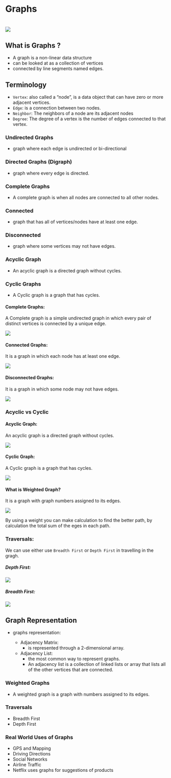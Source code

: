 
 # Graphs
# ![](http://www.mathcs.emory.edu/~cheung/Courses/171/Syllabus/11-Graph/FIGS/Graphs/graph12c.gif)
## What is Graphs ?
- A graph is a non-linear data structure
- can be looked at as a collection of vertices
- connected by line segments named edges.
## Terminology
- `Vertex`: also called a “node”, is a data object that can have zero or more adjacent vertices.
- `Edge`: is a connection between two nodes.
- `Neighbor`: The neighbors of a node are its adjacent nodes
- `Degree`: The degree of a vertex is the number of edges connected to that vertex.
### Undirected Graphs
- graph where each edge is undirected or bi-directional

### Directed Graphs (Digraph)
- graph where every edge is directed.

### Complete Graphs
- A complete graph is when all nodes are connected to all other nodes.

### Connected
- graph that has all of vertices/nodes have at least one edge.

### Disconnected
- graph where some vertices may not have edges.

### Acyclic Graph
- An acyclic graph is a directed graph without cycles.

### Cyclic Graphs
- A Cyclic graph is a graph that has cycles.



#### Complete Graphs:
A Complete graph is a simple undirected graph in which every pair of distinct vertices is connected by a unique edge. 

![](https://codefellows.github.io/common_curriculum/data_structures_and_algorithms/Code_401/class-35/resources/assets/CompleteGraph.PNG)


#### Connected Graphs:
It is a graph in which each node has at least one edge.

![](https://codefellows.github.io/common_curriculum/data_structures_and_algorithms/Code_401/class-35/resources/assets/ConnectedGraph.PNG)


#### Disconnected  Graphs:
It is a graph in which some node may not have edges.

![](https://codefellows.github.io/common_curriculum/data_structures_and_algorithms/Code_401/class-35/resources/assets/DisconnectedGraph.PNG)


### Acyclic vs Cyclic

#### Acyclic Graph:
An acyclic graph is a directed graph without cycles.

![](https://codefellows.github.io/common_curriculum/data_structures_and_algorithms/Code_401/class-35/resources/assets/threeAcyclic.png)


#### Cyclic Graph:
A Cyclic graph is a graph that has cycles.

![](https://codefellows.github.io/common_curriculum/data_structures_and_algorithms/Code_401/class-35/resources/assets/cyclic.PNG)

#### What is Weighted Graph?
It is a graph with graph numbers assigned to its edges.

![](https://codefellows.github.io/common_curriculum/data_structures_and_algorithms/Code_401/class-35/resources/assets/weightGraph.PNG)

By using a weight you can make calculation to find the better path, by calculation the total sum of the eges in each path.


### Traversals:
We can use either use `Breadth First` or `Depth First` in travelling in the gragh.

##### Depth First:
![](https://i.stack.imgur.com/QnStc.png)

##### Breadth First:
![](https://i.ytimg.com/vi/QRq6p9s8NVg/maxresdefault.jpg)

## Graph Representation
- graphs representation:

  - Adjacency Matrix:
    -  is represented through a 2-dimensional array.
  - Adjacency List:
    - the most common way to represent graphs.
    - An adjacency list is a collection of linked lists or array that lists all of the other vertices that are connected.
### Weighted Graphs
- A weighted graph is a graph with numbers assigned to its edges.

### Traversals
- Breadth First
- Depth First
### Real World Uses of Graphs
- GPS and Mapping
- Driving Directions
- Social Networks
- Airline Traffic
- Netflix uses graphs for suggestions of products

















